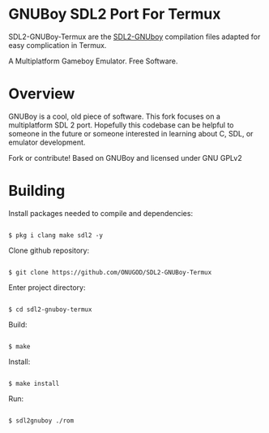 # GNUBoy SDL2 Port For Termux

SDL2-GNUBoy-Termux are the [SDL2-GNUboy](https://github.com/AlexOberhofer/SDL2-GNUBoy) compilation files adapted for easy complication in Termux.

A Multiplatform Gameboy Emulator. Free Software.

# Overview

GNUBoy is a cool, old piece of software. This fork focuses on a multiplatform SDL 2 port. Hopefully this codebase can be helpful to someone in the future or someone interested in learning about C, SDL, or emulator development.

Fork or contribute! Based on GNUBoy and licensed under GNU GPLv2

# Building

Install packages needed to compile and dependencies:

```

$ pkg i clang make sdl2 -y

```

Clone github repository:

```

$ git clone https://github.com/ONUGOD/SDL2-GNUBoy-Termux

```

Enter project directory:

```

$ cd sdl2-gnuboy-termux

```

Build:

```

$ make

```

Install:

```

$ make install

```

Run:

```

$ sdl2gnuboy ./rom

```

